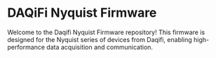 # DAQiFi Nyquist Firmware

Welcome to the Daqifi Nyquist Firmware repository! This firmware is designed for the Nyquist series of devices from Daqifi, enabling high-performance data acquisition and communication.
